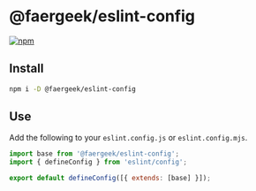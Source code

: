 # @faergeek/eslint-config

[![npm](https://nodei.co/npm/@faergeek/eslint-config.svg?style=compact)](https://www.npmjs.com/package/@faergeek/eslint-config)

## Install

```sh
npm i -D @faergeek/eslint-config
```

## Use

Add the following to your `eslint.config.js` or `eslint.config.mjs`.

```javascript
import base from '@faergeek/eslint-config';
import { defineConfig } from 'eslint/config';

export default defineConfig([{ extends: [base] }]);
```
